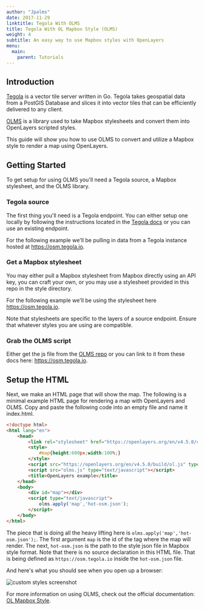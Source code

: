```yaml
---
author: "Jpalms"
date: 2017-11-29
linktitle: Tegola With OLMS
title: Tegola With OL Mapbox Style (OLMS)
weight: 4
subtitle: An easy way to use Mapbox styles with OpenLayers
menu:
  main:
    parent: Tutorials
---
```


## Introduction

[Tegola](https://github.com/go-spatial/tegola) is a vector tile server written in Go. Tegola takes geospatial data from a PostGIS Database and slices it into vector tiles that can be efficiently delivered to any client.

[OLMS](https://github.com/boundlessgeo/ol-mapbox-style) is a library used to take Mapbox stylesheets and convert them into OpenLayers scripted styles.

This guide will show you how to use OLMS to convert and utilize a Mapbox style to render a map using OpenLayers.

## Getting Started

To get setup for using OLMS you'll need a Tegola source, a Mapbox stylesheet, and the OLMS library.

### Tegola source
The first thing you'll need is a Tegola endpoint. You can either setup one locally by following the instructions located in the [Tegola docs](http://tegola.io/documentation/getting-started/) or you can use an existing endpoint.

For the following example we'll be pulling in data from a Tegola instance hosted at https://osm.tegola.io.

### Get a Mapbox stylesheet
You may either pull a Mapbox stylesheet from Mapbox directly using an API key, you can craft your own, or you may use a stylesheet provided in this repo in the style directory.

For the following example we'll be using the stylesheet here https://osm.tegola.io.

Note that stylesheets are specific to the layers of a source endpoint. Ensure that whatever styles you are using are compatible.

### Grab the OLMS script
Either get the js file from the [OLMS repo](https://github.com/boundlessgeo/ol-mapbox-style) or you can link to it from these docs here: https://osm.tegola.io.

## Setup the HTML

Next, we make an HTML page that will show the map. The following is a minimal example HTML page for rendering a map with OpenLayers and OLMS. Copy and paste the following code into an empty file and name it index.html.

``` html
<!doctype html>
<html lang="en">
    <head>
        <link rel="stylesheet" href="https://openlayers.org/en/v4.5.0/css/ol.css" type="text/css">
        <style>
            #map{height:600px;width:100%;}
        </style>
        <script src="https://openlayers.org/en/v4.5.0/build/ol.js" type="text/javascript"></script>
        <script src="olms.js" type="text/javascript"></script>
        <title>OpenLayers example</title>
    </head>
    <body>
        <div id="map"></div>
        <script type="text/javascript">
            olms.apply('map','hot-osm.json');
        </script>
    </body>
</html>
```

The piece that is doing all the heavy lifting here is `olms.apply('map','hot-osm.json');`. The first argument `map` is the id of the tag where the map will render. The next, `hot-osm.json` is the path to the style json file in Mapbox style format. Note that there is no source declaration in this HTML file. That is being defined as `https://osm.tegola.io` inside the `hot-osm.json` file.

And here's what you should see when you open up a browser:

![custom styles screenshot](/images/screenshotOLMS.png "Map")

For more information on using OLMS, check out the official documentation: [OL Mapbox Style](https://github.com/boundlessgeo/ol-mapbox-style).


